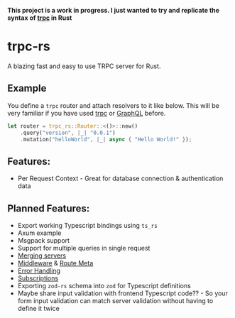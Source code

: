 **This project is a work in progress. I just wanted to try and replicate the syntax of [trpc](https://trpc.io/) in Rust**

# trpc-rs

A blazing fast and easy to use TRPC server for Rust.

## Example

You define a `trpc` router and attach resolvers to it like below. This will be very familiar if you have used [trpc](https://trpc.io/) or [GraphQL](https://graphql.org) before.

```rust
let router = trpc_rs::Router::<()>::new()
    .query("version", |_| "0.0.1")
    .mutation("helloWorld", |_| async { "Hello World!" });
```

## Features:

 - Per Request Context - Great for database connection & authentication data

## Planned Features:

 - Export working Typescript bindings using `ts_rs`
 - Axum example
 - Msgpack support
 - Support for multiple queries in single request
 - [Merging servers](https://trpc.io/docs/merging-routers)
 - [Middleware](https://trpc.io/docs/middlewares) & [Route Meta](https://trpc.io/docs/metadata)
 - [Error Handling](https://trpc.io/docs/error-handling)
 - [Subscriptions](https://trpc.io/docs/subscriptions)
 - Exporting `zod-rs` schema into `zod` for Typescript definitions
 - Maybe share input validation with frontend Typescript code?? - So your form input validation can match server validation without having to define it twice
